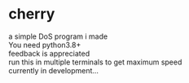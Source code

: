 # cherry
a simple DoS program i made  
You need python3.8+  
feedback is appreciated  
run this in multiple terminals to get maximum speed  
currently in development...
